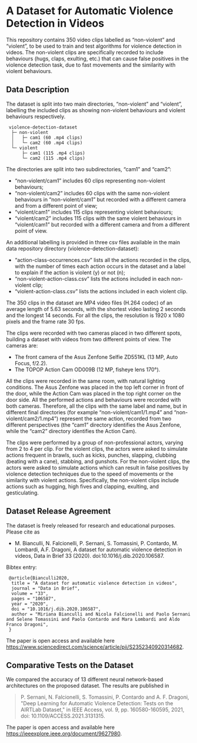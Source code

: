 
# A Dataset for Automatic Violence Detection in Videos

This repository contains 350 video clips labelled as “non-violent” and “violent”, to be used to train and test algorithms for violence detection in videos. The non-violent clips are specifically recorded to include behaviours (hugs, claps, exulting, etc.) that can cause false positives in the violence detection task, due to fast movements and the similarity with violent behaviours.

## Data Description

The dataset is split into two main directories, “non-violent” and “violent”, labelling the included clips as showing non-violent behaviours and violent behaviours respectively.

	 violence-detection-dataset
	  ├─ non-violent
	  │   ├─ cam1 (60 .mp4 clips)
	  │   └─ cam2 (60 .mp4 clips)
	  └─ violent 
	      ├─ cam1 (115 .mp4 clips)
	      └─ cam2 (115 .mp4 clips)
		  
The directories are split into two subdirectories, “cam1” and “cam2”:
-  “non-violent/cam1” includes 60 clips representing non-violent behaviours;
-  “non-violent/cam2” includes 60 clips with the same non-violent behaviours in “non-violent/cam1” but recorded with a different camera and from a different point of view;
-  “violent/cam1” includes 115 clips representing violent behaviours;
-  “violent/cam2” includes 115 clips with the same violent behaviours in “violent/cam1” but recorded with a different camera and from a different point of view.

An additional labelling is provided in three csv files available in the main data repository directory (violence-detection-dataset):
-  “action-class-occurrences.csv” lists all the actions recorded in the clips, with the number of times each action occurs in the dataset and a label to explain if the action is violent (y) or not (n);
-  “non-violent-action-class.csv” lists the actions included in each non-violent clip;
-  “violent-action-class.csv” lists the actions included in each violent clip.

The 350 clips in the dataset are MP4 video files (H.264 codec) of an average length of 5.63 seconds, with the shortest video lasting 2 seconds and the longest 14 seconds. For all the clips, the resolution is 1920 x 1080 pixels and the frame rate 30 fps.

The clips were recorded with two cameras placed in two different spots, building a dataset with videos from two different points of view. The cameras are:
-  The front camera of the Asus Zenfone Selfie ZD551KL (13 MP, Auto Focus, f/2.2).
-  The TOPOP Action Cam OD009B (12 MP, fisheye lens 170°).

All the clips were recorded in the same room, with natural lighting conditions. The Asus Zenfone was placed in the top left corner in front of the door, while the Action Cam was placed in the top right corner on the door side. All the performed actions and behaviours were recorded with both cameras. Therefore, all the clips with the same label and name, but in different final directories (for example “non-violent/cam1/1.mp4” and “non-violent/cam2/1.mp4”) represent the same action, recorded from two different perspectives (the “cam1” directory identifies the Asus Zenfone, while the “cam2” directory identifies the Action Cam).

The clips were performed by a group of non-professional actors, varying from 2 to 4 per clip. For the violent clips, the actors were asked to simulate actions frequent in brawls, such as kicks, punches, slapping, clubbing (beating with a cane), stabbing, and gunshots. For the non-violent clips, the actors were asked to simulate actions which can result in false positives by violence detection techniques due to the speed of movements or the similarity with violent actions. Specifically, the non-violent clips include actions such as hugging, high fives and clapping, exulting, and gesticulating.

## Dataset Release Agreement

The dataset is freely released for research and educational purposes. Please cite as
- M. Bianculli, N. Falcionelli, P. Sernani, S. Tomassini, P. Contardo, M. Lombardi, A.F. Dragoni, A dataset for automatic violence detection in videos, Data in Brief 33 (2020). doi:10.1016/j.dib.2020.106587.
	 
Bibtex entry:

	 @article{Bianculli2020,
	  title = "A dataset for automatic violence detection in videos",
	  journal = "Data in Brief",
	  volume = "33",
	  pages = "106587",
	  year = "2020",
	  doi = "10.1016/j.dib.2020.106587",
	  author = "Miriana Bianculli and Nicola Falcionelli and Paolo Sernani and Selene Tomassini and Paolo Contardo and Mara Lombardi and Aldo Franco Dragoni",
	 }

The paper is open access and available here <https://www.sciencedirect.com/science/article/pii/S2352340920314682>.

## Comparative Tests on the Dataset

We compared the accuracy of 13 different neural network-based architectures on the proposed dataset. The results are published in
>P. Sernani, N. Falcionelli, S. Tomassini, P. Contardo and A. F. Dragoni, "Deep Learning for Automatic Violence Detection: Tests on the AIRTLab Dataset," in IEEE Access, vol. 9, pp. 160580-160595, 2021, doi: 10.1109/ACCESS.2021.3131315.

The paper is open access and available here <https://ieeexplore.ieee.org/document/9627980>.